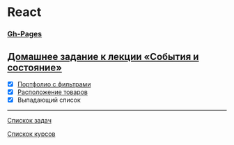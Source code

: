# React
### [Gh-Pages](https://tomsg03.github.io/ra-events-state-filter/)

## [Домашнее задание к лекции «События и состояние»](https://github.com/TomSG03/ra16-homeworks/tree/master/events-state)

- [x] [Портфолио с фильтрами](https://github.com/TomSG03/ra-events-state-filter)
- [x] [Расположение товаров](https://github.com/TomSG03/ra-events-state-layouts)
- [x] Выпадающий список

---
[Спискок задач](https://github.com/TomSG03/ra-homeworks-list)

[Спискок курсов](https://github.com/TomSG03/Training-in-Netology)
